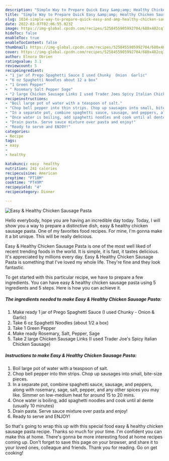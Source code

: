```yaml
---
description: "Simple Way to Prepare Quick Easy &amp;amp; Healthy Chicken Sausage Pasta"
title: "Simple Way to Prepare Quick Easy &amp;amp; Healthy Chicken Sausage Pasta"
slug: 1034-simple-way-to-prepare-quick-easy-and-amp-healthy-chicken-sausage-pasta
date: 2022-03-07T02:06:55.023Z
image: https://img-global.cpcdn.com/recipes/5258455905992704/680x482cq70/easy-healthy-chicken-sausage-pasta-recipe-main-photo.jpg
hideToc: false
enableToc: true
enableTocContent: false
thumbnail: https://img-global.cpcdn.com/recipes/5258455905992704/680x482cq70/easy-healthy-chicken-sausage-pasta-recipe-main-photo.jpg
cover: https://img-global.cpcdn.com/recipes/5258455905992704/680x482cq70/easy-healthy-chicken-sausage-pasta-recipe-main-photo.jpg
author: Elnora Obrien
ratingvalue: 3.1
reviewcount: 5
recipeingredient:
- "1 jar of Prego Spaghetti Sauce I used Chunky  Onion  Garlic"
- "6 oz Spaghetti Noodles about 12 a box"
- "1 Green Pepper"
- " Rosemary Salt Pepper Sage"
- "2 large Chicken Sausage Links I used Trader Joes Spicy Italian Chicken Sausage"
recipeinstructions:
- "Boil large pot of water with a teaspoon of salt."
- "Chop bell pepper into thin strips. Chop up sausages into small, bite-size pieces."
- "In a separate pot, combine spaghetti sauce, sausage, and peppers, along with rosemary, sage, salt, pepper, and any other spices you may like. Simmer on low-medium heat for around 15 to 20 mins."
- "Once water is boiling, add spaghetti noodles and cook until al dente (usually 10 minutes)"
- "Drain pasta. Serve sauce mixture over pasta and enjoy!"
- "Ready to serve and ENJOY!"
categories:
- Recipe
tags:
- easy
- 
- healthy

katakunci: easy  healthy 
nutrition: 241 calories
recipecuisine: American
preptime: "PT18M"
cooktime: "PT49M"
recipeyield: "4"
recipecategory: Dinner

---
```



![Easy &amp; Healthy Chicken Sausage Pasta](https://img-global.cpcdn.com/recipes/5258455905992704/680x482cq70/easy-healthy-chicken-sausage-pasta-recipe-main-photo.jpg)

Hello everybody, hope you are having an incredible day today. Today, I will show you a way to prepare a distinctive dish, easy &amp; healthy chicken sausage pasta. One of my favorites food recipes. For mine, I'm gonna make it a bit unique. This will be really delicious.

Easy &amp; Healthy Chicken Sausage Pasta is one of the most well liked of recent trending foods in the world. It is simple, it is fast, it tastes delicious. It's appreciated by millions every day. Easy &amp; Healthy Chicken Sausage Pasta is something that I've loved my whole life. They're fine and they look fantastic.




To get started with this particular recipe, we have to prepare a few ingredients. You can have easy &amp; healthy chicken sausage pasta using 5 ingredients and 5 steps. Here is how you can achieve it.

<!--inarticleads1-->

##### The ingredients needed to make Easy &amp; Healthy Chicken Sausage Pasta:

1. Make ready 1 jar of Prego Spaghetti Sauce (I used Chunky - Onion &amp; Garlic)
1. Take 6 oz Spaghetti Noodles (about 1/2 a box)
1. Take 1 Green Pepper
1. Make ready  Rosemary, Salt, Pepper, Sage
1. Take 2 large Chicken Sausage Links (I used Trader Joe&#39;s Spicy Italian Chicken Sausage)




<!--inarticleads2-->

##### Instructions to make Easy &amp; Healthy Chicken Sausage Pasta:

1. Boil large pot of water with a teaspoon of salt.
1. Chop bell pepper into thin strips. Chop up sausages into small, bite-size pieces.
1. In a separate pot, combine spaghetti sauce, sausage, and peppers, along with rosemary, sage, salt, pepper, and any other spices you may like. Simmer on low-medium heat for around 15 to 20 mins.
1. Once water is boiling, add spaghetti noodles and cook until al dente (usually 10 minutes)
1. Drain pasta. Serve sauce mixture over pasta and enjoy!
1. Ready to serve and ENJOY!



So that's going to wrap this up with this special food easy &amp; healthy chicken sausage pasta recipe. Thanks so much for your time. I'm confident you can make this at home. There's gonna be more interesting food at home recipes coming up. Don't forget to save this page on your browser, and share it to your loved ones, colleague and friends. Thank you for reading. Go on get cooking!
